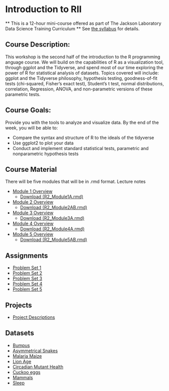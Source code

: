 # Introduction to RII
** This is a 12-hour mini-course offered as part of The Jackson Laboratory Data Science Training Curriculum **
See [the syllabus](IntroRISyllabus_2025.docx) for details.

## Course Description: 
This workshop is the second half of the introduction to the R programming
anguage course. We will build on the capabilities of R as a visualization tool, through ggplot and the Tidyverse, and spend most of our time exploring the power of R for statistical analysis of datasets. Topics covered will include: ggplot and the Tidyverse philosophy, hypothesis testing, goodness-of-fit tests (chi-squared, Fisher’s exact test), Student’s t test, normal distributions, correlation, Regression, ANOVA, and non-parametric versions of these parametric tests.  

## Course Goals: 
Provide you with the tools to analyze and visualize data. By the end of the week, you will be able to:
- Compare the syntax and structure of R to the ideals of the tidyverse
- Use ggplot2 to plot your data
- Conduct and implement standard statistical tests, parametric and nonparametric hypothesis tests

## Course Material
There will be five modules that will be in .rmd format. 
Lecture notes
- [Module 1 Overview](Course_content_RMD/Module_1.md)
  - <a href = "Course_content_RMD/R2_Module1AB.Rmd" download>Download (R2_Module1A.rmd)<a>
- [Module 2 Overview](Course_content_RMD/Module_2.md)
  - <a href = "Course_content_RMD/R2_Module2AB.Rmd" download>Download (R2_Module2AB.rmd)<a>
- [Module 3 Overview](Course_content_RMDs/Module_3.md)
  - <a href = "Course_content_RMD/R2_Module3AB_HypothesisTesting.Rmd
" download>Download (R2_Module3A.rmd)<a>
- [Module 4 Overview](Course_content_RMD/Module_4.md)
  - <a href = "Course_content_RMD/R2_Module4AB.Rmd" download>Download (R2_Module4A.rmd)<a>
- [Module 5 Overview](Course_content_RMD/Module_5.md)
  - <a href = "Course_content_RMD/R2_Module5AB.Rmd" download>Download (R2_Module5AB.rmd)<a>

## Assignments
- [Problem Set 1](assignments/problem_set1.md)
- [Problem Set 2](assignments/problem_set2.md)
- [Problem Set 3](assignments/problem_set3.md)
- [Problem Set 4](assignments/problem_set4.md)
- [Problem Set 5](assignments/problem_set5.md)

## Projects
- [Project Descriptions](projects/descriptions.md)

## Datasets
- [Bumpus](datasets/Bumpus.csv)
- [Asymmetrical Snakes](datasets/R2_AsymmetricalSnakes.csv)
- [Malaria Maize](datasets/R2_MalariaMaize.csv)
- [Lion Age](datasets/R2_age_lion.csv)
- [Circadian Mutant Health](datasets/R2_circadian_mutant_health.csv)
- [Cuckoo eggs](datasets/R2_cuckooeggs.csv)
- [Mammals](datasets/R2_mammals.csv)
- [Sleep](datasets/R2_sleep.csv)

